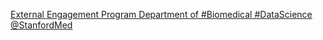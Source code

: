[External Engagement Program   Department of #Biomedical #DataScience   @StanfordMed](https://qi.tc/qi/116328)
